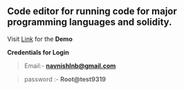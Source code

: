 ## Code editor for running code for major programming languages and solidity.

Visit [Link](https://navnish09.github.io/code-editor/) for the **Demo**

**Credentials for Login**

> Email:- **navnishlnb@gmail.com** 

> password :- **Root@test9319** 
